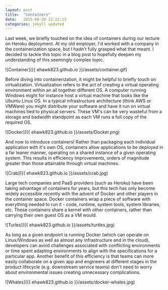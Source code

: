 ```yaml
---
layout: post
title:  "Containers"
date:   2015-09-20 12:22:13
categories: jekyll updated
---
```


Last week, we briefly touched on the idea of containers during our lecture on Heroku deployment. At my old employer, I'd worked with a company in the containerization space, but I hadn't fully grasped what that meant. I decided to tackle this topic in a blog post to hopefully deepen my understanding of this seemingly complex topic.

![Container]({{ ehawk823.github.io }}/assets/container.gif)

Before diving into containerization, it might be helpful to briefly touch on virtualization. Virtualization refers to the act of creating a virtual operating environment within an all together different OS. A computer running Windows might for instance host a virtual machine that looks like the Ubuntu Linux OS. In a typical infrastructure architecture (think AWS or VMWare) you might distribute your software and have it run on virtual machines tied to physical servers. These VM's can be very wasteful from a storage and badwidth standpoint as each VM runs a full copy of the required OS.

![Docker]({{ ehawk823.github.io }}/assets/Docker.png)

And now to introduce containers! Rather than packaging each individual application with it's own OS, containers allow applications to be deployed in a far leaner manner, operating on a shared instance of a given operating system. This results in efficiency improvements, orders of magnitude greater than those attainable through virtual machines.

![Crab]({{ ehawk823.github.io }}/assets/crab.jpg)

Large tech companies and PaaS providers (such as Heroku) have been taking advantage of containers for years, but this tech has only become widely accessible recently with the advent of Docker and other players in the container space. Docker containers wrap a piece of software with everything needed to run it - code, runtime, system tools, system libraries, etc. These containers share a kernel with other containers, rather than carrying their own guest OS as a VM would.

![Turles]({{ ehawk823.github.io }}/assets/turtles.jpg)

As long as a given endpoint is running Docker (which can operate on Linux/Windows as well as almost any infrastructure and in the cloud), developers can avoid challenges associated with conflicting environments or time spent adapting environments to align with the specifications for a particular app. Another benefit of this efficiency is that teams can more easily collaborate on a given app and engineers at different stages in the product lifecycle (e.g. downstream service teams) don't need to worry about environmental issues creating unnecessary complications.

![Whales]({{ ehawk823.github.io }}/assets/docker-whales.jpg)
